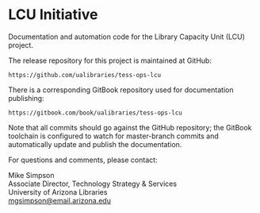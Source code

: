 # LCU Initiative

Documentation and automation code for the Library Capacity Unit (LCU) project.

The release repository for this project is maintained at GitHub:

    https://github.com/ualibraries/tess-ops-lcu
    
There is a corresponding GitBook repository used for documentation publishing:

    https://gitbook.com/book/ualibraries/tess-ops-lcu
    
Note that all commits should go against the GitHub repository; the GitBook toolchain
is configured to watch for master-branch commits and automatically update and publish
the documentation.

For questions and comments, please contact:

Mike Simpson  
Associate Director, Technology Strategy & Services  
University of Arizona Libraries  
mgsimpson@email.arizona.edu  
